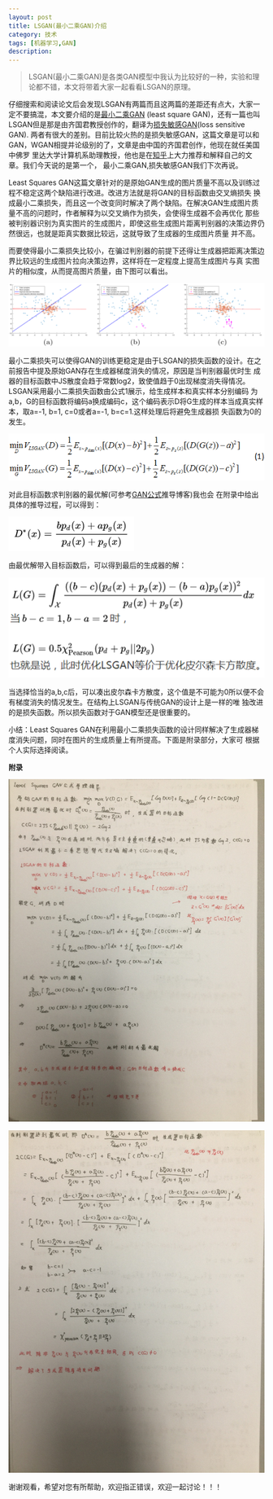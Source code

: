 ```yaml
---
layout: post
title: LSGAN(最小二乘GAN)介绍
category: 技术
tags: [机器学习,GAN]
description: 
---
```


>LSGAN(最小二乘GAN)是各类GAN模型中我认为比较好的一种，实验和理论都不错，本文将带着大家一起看看LSGAN的原理。

仔细搜索和阅读论文后会发现LSGAN有两篇而且这两篇的差距还有点大，大家一定不要搞混，本文要介绍的是[最小二乘GAN](https://arxiv.org/abs/1611.04076)
(least square GAN)，还有一篇也叫LSGAN但是那是由齐国君教授创作的，翻译为[损失敏感GAN](https://arxiv.org/abs/1701.06264)(loss sensitive GAN).
两者有很大的差别。目前比较火热的是损失敏感GAN，这篇文章是可以和GAN，WGAN相提并论级别的了，文章是由中国的齐国君创作，他现在就任美国中佛罗
里达大学计算机系助理教授，他也是在[知乎](https://zhuanlan.zhihu.com/p/25204020)上大力推荐和解释自己的文章。我们今天说的是第一个，
最小二乘GAN,损失敏感GAN我们下次再说。

Least Squares GAN这篇文章针对的是原始GAN生成的图片质量不高以及训练过程不稳定这两个缺陷进行改进。改进方法就是将GAN的目标函数由交叉熵损失
换成最小二乘损失，而且这一个改变同时解决了两个缺陷。在解决GAN生成图片质量不高的问题时，作者解释为以交叉熵作为损失，会使得生成器不会再优化
那些被判别器识别为真实图片的生成图片，即使这些生成图片距离判别器的决策边界仍然很远，也就是距真实数据比较远，这就导致了生成器的生成图片质量
并不高。

而要使得最小二乘损失比较小，在骗过判别器的前提下还得让生成器把距离决策边界比较远的生成图片拉向决策边界，这样将在一定程度上提高生成图片与真
实图片的相似度，从而提高图片质量，由下图可以看出。

![](/assets/img/LSGAN/LSGAN.png)

最小二乘损失可以使得GAN的训练更稳定是由于LSGAN的损失函数的设计。在之前报告中提及原始GAN存在生成器梯度消失的情况，原因是当判别器最优时生
成器的目标函数中JS散度会趋于常数log2，致使值趋于0出现梯度消失得情况。LSGAN采用最小二乘损失函数由公式1展示，给生成样本和真实样本分别编码
为a,b，G的目标函数将编码a换成编码c，这个编码表示D将G生成的样本当成真实样本，取a=-1, b=1, c=0或者a=-1, b=c=1.这样处理后将避免生成器损
失函数为0的发生。

![](/assets/img/LSGAN/equation1.png)

对此目标函数求判别器的最优解(可参考[GAN公式](https://twistedw.github.io/2018/01/31/GAN-equation-introduce.html)推导博客)我也会
在附录中给出具体的推导过程，可以得到：

![](/assets/img/LSGAN/equation2.png)

由最优解带入目标函数后，可以得到最后的生成器的解：

![](/assets/img/LSGAN/equation3.png)

当选择恰当的a,b,c后，可以凑出皮尔森卡方散度，这个值是不可能为0所以便不会有梯度消失的情况发生。在结构上LSGAN与传统GAN的设计上是一样的唯
独改进的是损失函数。所以损失函数对于GAN模型还是很重要的。

小结：Least Squares GAN在利用最小二乘损失函数的设计同样解决了生成器梯度消失问题，同时在图片的生成质量上有所提高。下面是附录部分，大家可
根据个人实际选择阅读。

**附录**

![](/assets/img/LSGAN/LSGAN1.png)

![](/assets/img/LSGAN/LSGAN2.png)

谢谢观看，希望对您有所帮助，欢迎指正错误，欢迎一起讨论！！！